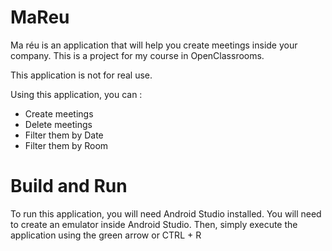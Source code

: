 # MaReu

Ma réu is an application that will help you create meetings inside your company.
This is a project for my course in OpenClassrooms.

This application is not for real use.

Using this application, you can :

  - Create meetings
  - Delete meetings
  - Filter them by Date
  - Filter them by Room

# Build and Run

To run this application, you will need Android Studio installed.
You will need to create an emulator inside Android Studio.
Then, simply execute the application using the green arrow or CTRL + R
